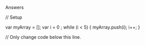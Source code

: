 Answers

// Setup

var myArray = [];
var i = 0 ;
while (i < 5) {
  myArray.push(i);
  i++;
}

// Only change code below this line.